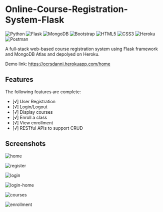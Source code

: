 # Online-Course-Registration-System-Flask

![Python](https://img.shields.io/badge/python-3670A0?style=for-the-badge&logo=python&logoColor=ffdd54)
![Flask](https://img.shields.io/badge/flask-%23000.svg?style=for-the-badge&logo=flask&logoColor=white)
![MongoDB](https://img.shields.io/badge/MongoDB-%234ea94b.svg?style=for-the-badge&logo=mongodb&logoColor=white)
![Bootstrap](https://img.shields.io/badge/bootstrap-%23563D7C.svg?style=for-the-badge&logo=bootstrap&logoColor=white)
![HTML5](https://img.shields.io/badge/html5-%23E34F26.svg?style=for-the-badge&logo=html5&logoColor=white)
![CSS3](https://img.shields.io/badge/css3-%231572B6.svg?style=for-the-badge&logo=css3&logoColor=white)
![Heroku](https://img.shields.io/badge/heroku-%23430098.svg?style=for-the-badge&logo=heroku&logoColor=white)
![Postman](https://img.shields.io/badge/Postman-FF6C37?style=for-the-badge&logo=postman&logoColor=white)

A full-stack web-based course registration system using Flask framework and MongoDB Atlas and depolyed on Heroku.

Demo link: https://ocrsdanni.herokuapp.com/home

## Features

The following features are complete:

* [√] User Registration
* [√] Login/Logout
* [√] Display courses
* [√] Enroll a class
* [√] View enrollment
* [√] RESTful APIs to support CRUD 

## Screenshots

![home](https://user-images.githubusercontent.com/82932047/187224876-d579c069-4a68-4766-9957-2f27efcf73ca.png)

![register](https://user-images.githubusercontent.com/82932047/187224904-ba30c646-e004-4424-ba32-d1c508aa0c11.png)

![login](https://user-images.githubusercontent.com/82932047/187224968-9c7c7dbd-b6fa-4eed-8bf7-37d552fd2091.png)

![login-home](https://user-images.githubusercontent.com/82932047/187224983-0e0e98a2-6bb4-4e86-846a-09be9e8416f7.png)

![courses](https://user-images.githubusercontent.com/82932047/187225004-12450ca6-8e1d-4594-9167-7b9740a44c0e.png)

![enrollment](https://user-images.githubusercontent.com/82932047/187225046-b7584d36-34a1-4374-a9b2-f47dc2b3ee4d.png)




